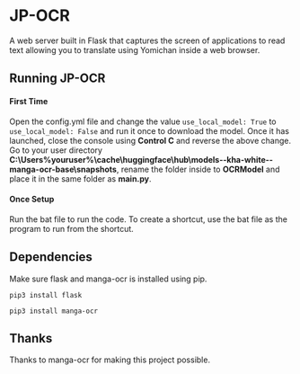 # JP-OCR
A web server built in Flask that captures the screen of applications to read text allowing you to translate using Yomichan inside a web browser.

## Running JP-OCR
#### First Time
Open the config.yml file and change the value ```use_local_model: True``` to ```use_local_model: False``` and run it once to download the model. Once it has launched, close the console using **Control C** and reverse the above change. Go to your user directory **C:\Users\%youruser%\cache\huggingface\hub\models--kha-white--manga-ocr-base\snapshots**, rename the folder inside to **OCRModel** and place it in the same folder as **main.py**.
#### Once Setup
Run the bat file to run the code. To create a shortcut, use the bat file as the program to run from the shortcut.

## Dependencies
Make sure flask and manga-ocr is installed using pip.
```
pip3 install flask
```
```
pip3 install manga-ocr
```

## Thanks
Thanks to manga-ocr for making this project possible.

